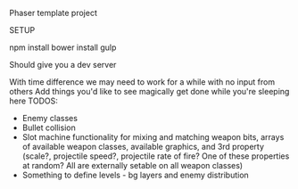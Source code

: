 Phaser template project

SETUP

npm install
bower install
gulp

Should give you a dev server

With time difference we may need to work for a while with no input from others
Add things you'd like to see magically get done while you're sleeping here
TODOS:
- Enemy classes
- Bullet collision
- Slot machine functionality for mixing and matching weapon bits, arrays of available weapon classes, available graphics, and 3rd property (scale?, projectile speed?, projectile rate of fire? One of these properties at random? All are externally setable on all weapon classes)
- Something to define levels - bg layers and enemy distribution

